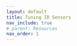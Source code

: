 ```yaml
---
layout: default
title: Tuning IR Sensors
nav_include: true
# parent: Resources
nav_order: 1
---
```

